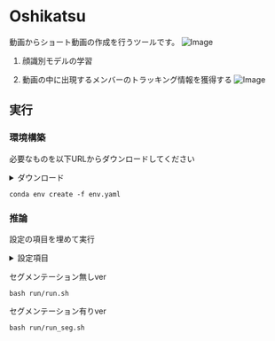 # Oshikatsu
動画からショート動画の作成を行うツールです。
![Image](https://github.com/user-attachments/assets/133bae31-1514-406b-9cff-07f6f8431669)
1. 顔識別モデルの学習

2. 動画の中に出現するメンバーのトラッキング情報を獲得する
![Image](https://github.com/user-attachments/assets/d52ef743-e9e1-4609-8ec6-deb9f0c22bdd)



## 実行
### 環境構築
必要なものを以下URLからダウンロードしてください
<details><summary>ダウンロード</summary>

・[YOLOv8 weights](https://github.com/ultralytics/ultralytics)  
・[Tracking Model](https://github.com/ultralytics/ultralytics/tree/main/ultralytics/cfg/trackers)

</details>

```
conda env create -f env.yaml
```

### 推論
設定の項目を埋めて実行
<details><summary>設定項目</summary>

・`MOVNAME`             ：movie name (data/mp4/MOVNAME.mp4)  
・`YOLO_WEIGHTS`        ：YOLOv8 weights (yolov8X.pt)  
・`FACENET_WEIGHTS`     ：FaceNet weights (facenet_X.pt)  
・`TRACKING_YAML`       ：Tracking Model (botsort or bytetrack.yaml)  
・`MEMBER_LIST`         ：メンバーのリスト  
・`MEMBER_ENJP_LIST`    ：メンバーの名前の日本語/英語データ  
・`FONT_PATH`           ：使用するフォント  
・`DEVICE`              ：cuda or mps or cpu  

</details>

セグメンテーション無しver
```
bash run/run.sh
```
セグメンテーション有りver
```
bash run/run_seg.sh
```